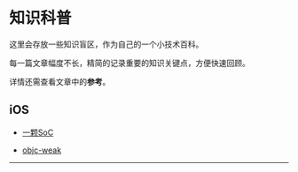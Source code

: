 # 知识科普

这里会存放一些知识盲区，作为自己的一个小技术百科。

每一篇文章幅度不长，精简的记录重要的知识关键点，方便快速回顾。

详情还需查看文章中的**参考**。


## iOS
- [一颗SoC][一颗SoC]

- [objc-weak][objc-weak]

---


[一颗SoC]: https://github.com/HaiTeng-Wang/Book/blob/master/一颗SoC【知识科普】.md
[objc-weak]: https://github.com/HaiTeng-Wang/Book/blob/master/objc-weak【知识科普】.md
